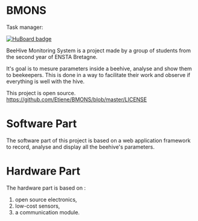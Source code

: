 BMONS
=====
Task manager:

[![HuBoard badge](http://img.shields.io/badge/Hu-Board-7965cc.svg)](https://huboard.com/Etiene/BMONS/)

BeeHive Monitoring System is a project made by a group of students from the second year of ENSTA Bretagne.

It's goal is to mesure parameters inside a beehive, analyse and show them to beekeepers. This is done in a way to facilitate their work and observe if everything is well with the hive.

This project is open source.
https://github.com/Etiene/BMONS/blob/master/LICENSE


# Software Part

The software part of this project is based on a web application framework to record, analyse and display all the beehive's parameters.  


# Hardware Part

The hardware part is based on :

1. open source electronics,
2. low-cost sensors,
3. a communication module. 

